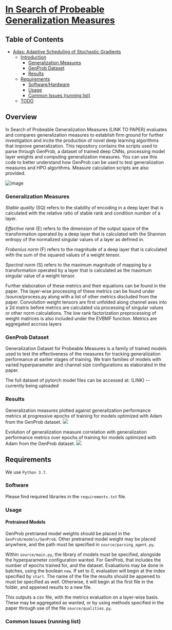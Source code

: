 # [In Search of Probeable Generalization Measures]() #

## Table of Contents ##
- [Adas: Adaptive Scheduling of Stochastic Gradients](#adas--adaptive-scheduling-of-stochastic-gradients)
  * [Introduction](#introduction)
    + [Generalization Measures](#gmeasures)
    + [GenProb Dataset](#genprob)
    + [Results](#results)
  * [Requirements](#requirements)
    + [Software/Hardware](#software-hardware)
    + [Usage](#usage)
    + [Common Issues (running list)](#common-issues--running-list-)
  * [TODO](#todo)

## Overview ##
In Search of Probeable Generalization Measures (LINK TO PAPER) evaluates and compares generalization measures to establish firm ground for further investigation and incite the production of novel deep learning algorithms that improve generalization. This repository contains the scripts used to parse through GenProb, a dataset of trained deep CNNs, processing model layer weights and computing generalization measures. You can use this code to better understand how GenProb can be used to test generalization measures and HPO algorithms. Measure calculation scripts are also provided.

![image](https://user-images.githubusercontent.com/77180677/137248344-66d65abf-0a94-4b43-a269-b9f2b6c78e12.png)

### Generalization Measures ###
*Stable quality* (SQ) refers to the stability of encoding in a deep layer that is calculated with the relative ratio of stable rank and condition number of a layer. 

*Effective rank* (E) refers to the dimension of the output space of the transformation operated by a deep layer that is calculated with the Shannon entropy of the normalized singular values of a layer as defined in.

*Frobenius norm* (F) refers to the magnitude of a deep layer that is calculated with the sum of the squared values of a weight tensor.

*Spectral norm* (S) refers to the maximum magnitude of mapping by a transformation operated by a layer that is calculated as the maximum singular value of a weight tensor.

Further elaboration of these metrics and their equations can be found in the paper. The layer-wise processing of these metrics can be found under /source/process.py along with a list of other metrics discluded from the paper. Convolution weight tensors are first unfolded along channel axes into a 2d matrix before metrics are calculated via processing of singular values or other norm calculations. The low rank factorization preprocessing of weight matrices is also included under the EVBMF function. Metrics are aggregated accross layers 

### GenProb Dataset ###
Generalization Dataset for Probeable Measures is a family of trained models used to test the effectiveness of the measures for tracking generalization performance at earlier stages of training. We train families of models with varied hyperparameter and channel size configurations as elaborated in the paper.

The full dataset of pytorch model files can be accessed at: (LINK) --currently being uploaded

### Results ###
Generalization measures plotted against generalization performance metrics at progressive epochs of training for models optimized with Adam from the GenProb dataset.
<img src="https://user-images.githubusercontent.com/44271301/136673234-bc5e6f4b-0375-4f50-a4ba-95e0653dcbda.png">

Evolution of generalization measure correlation with generalization performance metrics over epochs of training for models optimized with Adam from the GenProb dataset.
<img src="https://user-images.githubusercontent.com/44271301/136673243-6ef7016b-5e39-4ffd-8a86-d222f3c2faed.png">

## Requirements ##
We use `Python 3.7`.

### Software ###
Please find required libraries in the `requirements.txt` file.

### Usage ###
#### Pretrained Models ####
GenProb pretrianed model weights should be placed in the `GenProb/models/GenProb`. Other pretrained model weight may be placed anywhere, and the path must be specified in `source/parsing_agent.py`.

Within `source/main.py`, the library of models must be specified, alongside the hyperparameter configuration wanted. For GenProb, that includes the number of epochs trained for, and the dataset. Evaluations may be done in batches, using the boolean `new`. If set to 0, evaluation will begin at the index specified by `start`. The name of the file the results should be appened to must be specified as well. Otherwise, it will begin at the first file in the folder, and appened results to a new file.

This outputs a csv file, with the metrics evaluation on a layer-wise basis. These may be aggregated as wanted, or by using methods specified in the paper through use of the file `source/qualities.py`.

### Common Issues (running list) ###
